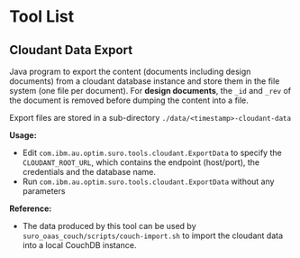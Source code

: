 

# Tool List

## Cloudant Data Export

Java program to export the content (documents including design documents) from a cloudant database instance and store
them in the file system (one file per document). For **design documents**, the `_id` and `_rev` of the document is removed
before dumping the content into a file.

Export files are stored in a sub-directory `./data/<timestamp>-cloudant-data`

**Usage:**

* Edit `com.ibm.au.optim.suro.tools.cloudant.ExportData` to specify the `CLOUDANT_ROOT_URL`, which contains
the endpoint (host/port), the credentials and the database name.
* Run `com.ibm.au.optim.suro.tools.cloudant.ExportData` without any parameters

**Reference:**

* The data produced by this tool can be used by `suro_oaas_couch/scripts/couch-import.sh` to import the cloudant data into a
local CouchDB instance.
